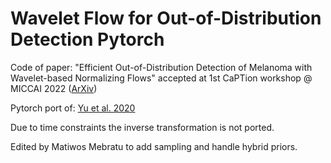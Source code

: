 # Wavelet Flow for Out-of-Distribution Detection Pytorch

Code of paper: "Efficient Out-of-Distribution Detection of Melanoma with Wavelet-based Normalizing Flows" accepted at 1st CaPTion workshop @ MICCAI 2022 (<a href=https://arxiv.org/abs/2208.04639>ArXiv</a>)

Pytorch port of: <a href="https://arxiv.org/abs/2010.13821">Yu et al. 2020</a>

Due to time constraints the inverse transformation is not ported.

Edited by Matiwos Mebratu to add sampling and handle hybrid priors.
